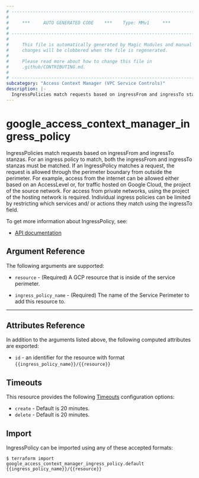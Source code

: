 ```yaml
---
# ----------------------------------------------------------------------------
#
#     ***     AUTO GENERATED CODE    ***    Type: MMv1     ***
#
# ----------------------------------------------------------------------------
#
#     This file is automatically generated by Magic Modules and manual
#     changes will be clobbered when the file is regenerated.
#
#     Please read more about how to change this file in
#     .github/CONTRIBUTING.md.
#
# ----------------------------------------------------------------------------
subcategory: "Access Context Manager (VPC Service Controls)"
description: |-
  IngressPolicies match requests based on ingressFrom and ingressTo stanzas.
---
```


# google\_access\_context\_manager\_ingress\_policy

IngressPolicies match requests based on ingressFrom and ingressTo stanzas. For an ingress policy to match, 
both the ingressFrom and ingressTo stanzas must be matched. If an IngressPolicy matches a request, 
the request is allowed through the perimeter boundary from outside the perimeter.
For example, access from the internet can be allowed either based on an AccessLevel or, 
for traffic hosted on Google Cloud, the project of the source network. 
For access from private networks, using the project of the hosting network is required.
Individual ingress policies can be limited by restricting which services and/
or actions they match using the ingressTo field.


To get more information about IngressPolicy, see:

* [API documentation](https://cloud.google.com/access-context-manager/docs/reference/rest/v1/accessPolicies.servicePerimeters#ingresspolicy)

## Argument Reference

The following arguments are supported:


* `resource` -
  (Required)
  A GCP resource that is inside of the service perimeter.

* `ingress_policy_name` -
  (Required)
  The name of the Service Perimeter to add this resource to.


- - -



## Attributes Reference

In addition to the arguments listed above, the following computed attributes are exported:

* `id` - an identifier for the resource with format `{{ingress_policy_name}}/{{resource}}`


## Timeouts

This resource provides the following
[Timeouts](https://developer.hashicorp.com/terraform/plugin/sdkv2/resources/retries-and-customizable-timeouts) configuration options:

- `create` - Default is 20 minutes.
- `delete` - Default is 20 minutes.

## Import


IngressPolicy can be imported using any of these accepted formats:

```
$ terraform import google_access_context_manager_ingress_policy.default {{ingress_policy_name}}/{{resource}}
```
